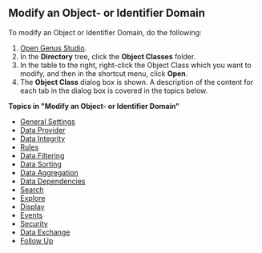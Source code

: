 ## Modify an Object- or Identifier Domain

To modify an Object or Identifier Domain, do the following:

1.  [Open Genus Studio](../../getting-started/how-to-open-genus-studio.md).
2.  In the **Directory** tree, click the **Object Classes** folder.
3.  In the table to the right, right-click the Object Class which you want to modify, and then in the shortcut menu, click **Open**.
4.  The **Object Class** dialog box is shown. A description of the content for each tab in the dialog box is covered in the topics below.

**Topics in "Modify an Object- or Identifier Domain"**
* [General Settings](modify-an-object-or-identifier-domain/general-settings.md)
* [Data Provider](modify-an-object-or-identifier-domain/data-provider.md)
* [Data Integrity](modify-an-object-or-identifier-domain/data-integrity.md)
* [Rules](modify-an-object-or-identifier-domain/rules.md)
* [Data Filtering](modify-an-object-or-identifier-domain/data-filtering.md)
* [Data Sorting](modify-an-object-or-identifier-domain/data-sorting.md)
* [Data Aggregation](modify-an-object-or-identifier-domain/data-aggregation.md)
* [Data Dependencies](modify-an-object-or-identifier-domain/data-dependencies.md)
* [Search](modify-an-object-or-identifier-domain/search.md)
* [Explore](modify-an-object-or-identifier-domain/explore.md)
* [Display](modify-an-object-or-identifier-domain/display.md)
* [Events](modify-an-object-or-identifier-domain/events.md)
* [Security](modify-an-object-or-identifier-domain/security.md)
* [Data Exchange](modify-an-object-or-identifier-domain/data-exchange.md)
* [Follow Up](modify-an-object-or-identifier-domain/follow-up.md)